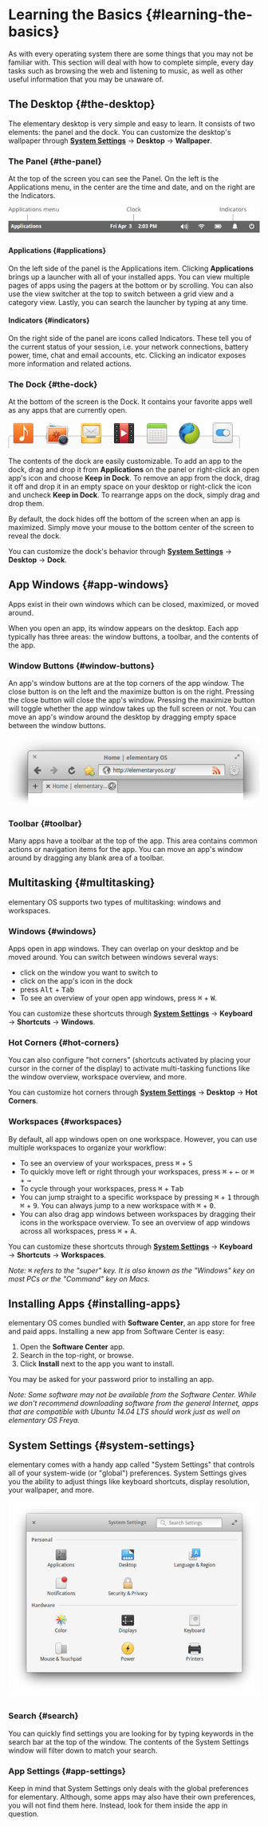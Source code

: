 # Learning the Basics {#learning-the-basics}

As with every operating system there are some things that you may not be familiar with. This section will deal with how to complete simple, every day tasks such as browsing the web and listening to music, as well as other useful information that you may be unaware of.

## The Desktop {#the-desktop}
The elementary desktop is very simple and easy to learn. It consists of two elements: the panel and the dock. You can customize the desktop's wallpaper through **[System Settings](/docs/learning-the-basics#system-settings)** → **Desktop** → **Wallpaper**.

### The Panel {#the-panel}
At the top of the screen you can see the Panel. On the left is the Applications menu, in the center are the time and date, and on the right are the Indicators.

![The Panel](images/docs/learning-the-basics/panel.png)

#### Applications {#applications}
On the left side of the panel is the Applications item. Clicking **Applications** brings up a launcher with all of your installed apps. You can view multiple pages of apps using the pagers at the bottom or by scrolling. You can also use the view switcher at the top to switch between a grid view and a category view. Lastly, you can search the launcher by typing at any time.

#### Indicators {#indicators}
On the right side of the panel are icons called Indicators. These tell you of the current status of your session, i.e. your network connections, battery power, time, chat and email accounts, etc. Clicking an indicator exposes more information and related actions.

### The Dock {#the-dock}
At the bottom of the screen is the Dock. It contains your favorite apps well as any apps that are currently open.

![The Dock](images/docs/learning-the-basics/dock.png)

The contents of the dock are easily customizable. To add an app to the dock, drag and drop it from **Applications** on the panel or right-click an open app's icon and choose **Keep in Dock**. To remove an app from the dock, drag it off and drop it in an empty space on your desktop or right-click the icon and uncheck **Keep in Dock**. To rearrange apps on the dock, simply drag and drop them.

By default, the dock hides off the bottom of the screen when an app is maximized. Simply move your mouse to the bottom center of the screen to reveal the dock.

You can customize the dock's behavior through **[System Settings](/docs/learning-the-basics#system-settings)** → **Desktop** → **Dock**.

## App Windows {#app-windows}

Apps exist in their own windows which can be closed, maximized, or moved around.

When you open an app, its window appears on the desktop. Each app typically has three areas: the window buttons, a toolbar, and the contents of the app.

### Window Buttons {#window-buttons}
An app's window buttons are at the top corners of the app window. The close button is on the left and the maximize button is on the right. Pressing the close button will close the app's window. Pressing the maximize button will toggle whether the app window takes up the full screen or not. You can move an app's window around the desktop by dragging empty space between the window buttons.

![](images/docs/learning-the-basics/windows.png)

### Toolbar {#toolbar}
Many apps have a toolbar at the top of the app. This area contains common actions or navigation items for the app. You can move an app's window around by dragging any blank area of a toolbar.

## Multitasking {#multitasking}

elementary OS supports two types of multitasking: windows and workspaces.

### Windows {#windows}
Apps open in app windows. They can overlap on your desktop and be moved around. You can switch between windows several ways:

* click on the window you want to switch to
* click on the app's icon in the dock
* press <kbd>Alt</kbd> + <kbd>Tab</kbd>
* To see an overview of your open app windows, press <kbd>⌘</kbd> + <kbd>W</kbd>.

You can customize these shortcuts through **[System Settings](/docs/learning-the-basics#system-settings)** → **Keyboard** → **Shortcuts** → **Windows**.

### Hot Corners {#hot-corners}
You can also configure "hot corners" (shortcuts activated by placing your cursor in the corner of the display) to activate multi-tasking functions like the window overview, workspace overview, and more.

You can customize hot corners through **[System Settings](/docs/learning-the-basics#system-settings)** → **Desktop** → **Hot Corners**.

### Workspaces {#workspaces}
By default, all app windows open on one workspace. However, you can use multiple workspaces to organize your workflow:

* To see an overview of your workspaces, press <kbd>⌘</kbd> + <kbd>S</kbd>
* To quickly move left or right through your workspaces, press <kbd>⌘</kbd> + <kbd>←</kbd> or <kbd>⌘</kbd> + <kbd>→</kbd>
* To cycle through your workspaces, press <kbd>⌘</kbd> + <kbd>Tab</kbd>
* You can jump straight to a specific workspace by pressing <kbd>⌘</kbd> + <kbd>1</kbd> through <kbd>⌘</kbd> + <kbd>9</kbd>. You can always jump to a new workspace with <kbd>⌘</kbd> + <kbd>0</kbd>.
* You can also drag app windows between workspaces by dragging their icons in the workspace overview. To see an overview of app windows across all workspaces, press <kbd>⌘</kbd> + <kbd>A</kbd>.

You can customize these shortcuts through **[System Settings](/docs/learning-the-basics#system-settings)** → **Keyboard** → **Shortcuts** → **Workspaces**.

_Note: <kbd>⌘</kbd> refers to the "super" key. It is also known as the "Windows" key on most PCs or the "Command" key on Macs._

## Installing Apps {#installing-apps}

elementary OS comes bundled with **Software Center**, an app store for free and paid apps. Installing a new app from Software Center is easy:

1. Open the **Software Center** app.
2. Search in the top-right, or browse.
3. Click **Install** next to the app you want to install.

You may be asked for your password prior to installing an app.

_Note: Some software may not be available from the Software Center. While we don't recommend downloading software from the general Internet, apps that are compatible with Ubuntu 14.04 LTS should work just as well on elementary OS Freya._

## System Settings {#system-settings}

elementary comes with a handy app called "System Settings" that controls all of your system-wide (or "global") preferences. System Settings gives you the ability to adjust things like keyboard shortcuts, display resolution, your wallpaper, and more.

![](images/docs/learning-the-basics/switchboard.png)

### Search {#search}
You can quickly find settings you are looking for by typing keywords in the search bar at the top of the window. The contents of the System Settings window will filter down to match your search.

### App Settings {#app-settings}
Keep in mind that System Settings only deals with the global preferences for elementary. Although, some apps may also have their own preferences, you will not find them here. Instead, look for them inside the app in question.
